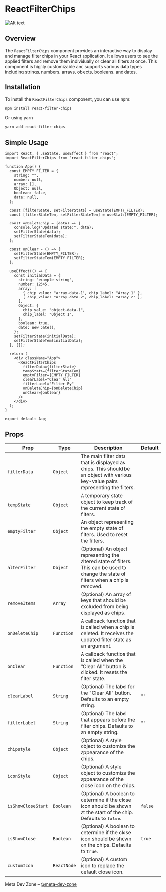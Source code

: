 # ReactFilterChips

![Alt text](./src/Screenshot_1.png)

## Overview

The `ReactFilterChips` component provides an interactive way to display and manage filter chips in your React application. It allows users to see the applied filters and remove them individually or clear all filters at once. This component is highly customizable and supports various data types including strings, numbers, arrays, objects, booleans, and dates.

## Installation

To install the `ReactFilterChips` component, you can use npm:

```bash
npm install react-filter-chips
```

Or using yarn

```bash
yarn add react-filter-chips
```

## Simple Usage

```tsx
import React, { useState, useEffect } from "react";
import ReactFilterChips from "react-filter-chips";

function App() {
  const EMPTY_FILTER = {
    string: "",
    number: null,
    array: [],
    Object: null,
    boolean: false,
    date: null,
  };

  const [filterState, setFilterState] = useState(EMPTY_FILTER);
  const [filterStateTem, setFilterStateTem] = useState(EMPTY_FILTER);

  const onDeleteChip = (data) => {
    console.log("Updated state:", data);
    setFilterState(data);
    setFilterStateTem(data);
  };

  const onClear = () => {
    setFilterState(EMPTY_FILTER);
    setFilterStateTem(EMPTY_FILTER);
  };

  useEffect(() => {
    const initialData = {
      string: "example string",
      number: 12345,
      array: [
        { chip_value: "array-data-1", chip_label: "Array 1" },
        { chip_value: "array-data-2", chip_label: "Array 2" },
      ],
      Object: {
        chip_value: "object-data-1",
        chip_label: "Object 1",
      },
      boolean: true,
      date: new Date(),
    };
    setFilterState(initialData);
    setFilterStateTem(initialData);
  }, []);

  return (
    <div className="App">
      <ReactFilterChips
        filterData={filterState}
        tempState={filterStateTem}
        emptyFilter={EMPTY_FILTER}
        clearLabel="Clear All"
        filterLabel="Filter By"
        onDeleteChip={onDeleteChip}
        onClear={onClear}
      />
    </div>
  );
}

export default App;
```

## Props

| Prop               | Type        | Description                                                                                                                             | Default |
| ------------------ | ----------- | --------------------------------------------------------------------------------------------------------------------------------------- | ------- |
| `filterData`       | `Object`    | The main filter data that is displayed as chips. This should be an object with various key-value pairs representing the filters.        |         |
| `tempState`        | `Object`    | A temporary state object to keep track of the current state of filters.                                                                 |         |
| `emptyFilter`      | `Object`    | An object representing the empty state of filters. Used to reset the filters.                                                           |         |
| `alterFilter`      | `Object`    | (Optional) An object representing the altered state of filters. This can be used to change the state of filters when a chip is removed. |         |
| `removeItems`      | `Array`     | (Optional) An array of keys that should be excluded from being displayed as chips.                                                      |         |
| `onDeleteChip`     | `Function`  | A callback function that is called when a chip is deleted. It receives the updated filter state as an argument.                         |         |
| `onClear`          | `Function`  | A callback function that is called when the "Clear All" button is clicked. It resets the filter state.                                  |         |
| `clearLabel`       | `String`    | (Optional) The label for the "Clear All" button. Defaults to an empty string.                                                           | `""`    |
| `filterLabel`      | `String`    | (Optional) The label that appears before the filter chips. Defaults to an empty string.                                                 | `""`    |
| `chipstyle`        | `Object`    | (Optional) A style object to customize the appearance of the chips.                                                                     |         |
| `iconStyle`        | `Object`    | (Optional) A style object to customize the appearance of the close icon on the chips.                                                   |         |
| `isShowCloseStart` | `Boolean`   | (Optional) A boolean to determine if the close icon should be shown at the start of the chip. Defaults to `false`.                      | `false` |
| `isShowClose`      | `Boolean`   | (Optional) A boolean to determine if the close icon should be shown on the chips. Defaults to `true`.                                   | `true`  |
| `customIcon`       | `ReactNode` | (Optional) A custom icon to replace the default close icon.                                                                             |         |

Meta Dev Zone – [@meta-dev-zone](https://www.npmjs.com/~meta-dev-zone)

